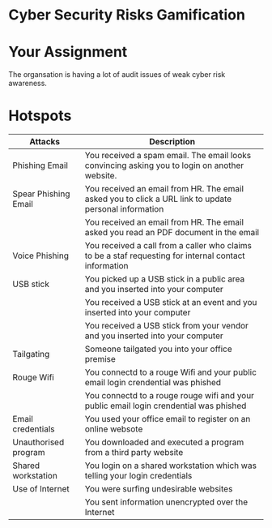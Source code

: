 # Cyber Security Risks Gamification

# Your Assignment
The organsation is having a lot of audit issues of weak cyber risk awareness.


# Hotspots

| Attacks                             | Description                |
| ------------------------------------------ | ---------------------------------- |
| Phishing Email        | You received a spam email. The email looks convincing asking you to login on another website.  |
| Spear Phishing Email  | You received an email from HR. The email asked you to click a URL link to update personal information|
|                       | You received an email from HR. The email asked you read an PDF document in the email |
| Voice Phishing        | You received a call from a caller who claims to be a staf requesting for internal contact information |
| USB stick             | You picked up a USB stick in a public area and you inserted into your computer|
|                       | You received a USB stick at an event and you inserted into your computer|
|                       | You received a USB stick from your vendor and you inserted into your computer |
| Tailgating            | Someone tailgated you into your office premise  |
| Rouge Wifi            | You connectd to a rouge Wifi and your public email login crendential was phished   |
|                       | You connectd to a rouge rouge wifi and your public email login crendential was phished |
| Email credentials     | You used your office email to register on an online websote   |
| Unauthorised program  | You downloaded and executed a program from a third party website  |
| Shared workstation    | You login on a shared workstation which was telling your login credentials   |
| Use of Internet       | You were surfing undesirable websites |
|                       | You sent information unencrypted over the Internet  |

